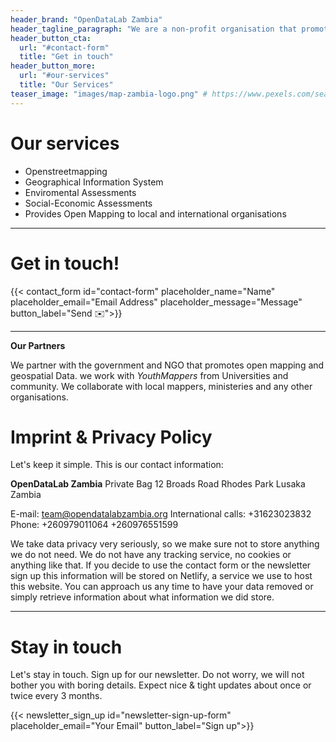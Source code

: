 ```yaml
---
header_brand: "OpenDataLab Zambia"
header_tagline_paragraph: "We are a non-profit organisation that promotes OpenStreetMap (OSM) and encourages the growth, development and distribution of free geospatial data."
header_button_cta:
  url: "#contact-form"
  title: "Get in touch"
header_button_more:
  url: "#our-services"
  title: "Our Services"
teaser_image: "images/map-zambia-logo.png" # https://www.pexels.com/search/product%20testing/
---
```


# Our services

- Openstreetmapping
- Geographical Information System
- Enviromental Assessments
- Social-Economic Assessments
- Provides Open Mapping to local and international organisations
---

# Get in touch!

{{< contact_form id="contact-form" placeholder_name="Name" placeholder_email="Email Address" placeholder_message="Message" button_label="Send ✉️">}}

---
**Our Partners**

We partner with the government and NGO that promotes open mapping and geospatial Data.
we work with *YouthMappers* from Universities and community.
We collaborate with local mappers, ministeries and any other organisations. 

# Imprint & Privacy Policy

Let's keep it simple. This is our contact information:

**OpenDataLab Zambia**
Private Bag
12 Broads Road
Rhodes Park
Lusaka
Zambia

E-mail: [team@opendatalabzambia.org](mailto:team@opendatalabzambia.org)
International calls: +31623023832
Phone: +260979011064 +260976551599

We take data privacy very seriously, so we make sure not to store anything we do not need. We do not have any tracking service, no cookies or anything like that. If you decide to use the contact form or the newsletter sign up this information will be stored on Netlify, a service we use to host this website. You can approach us any time to have your data removed or simply retrieve information about what information we did store.

---

# Stay in touch

Let's stay in touch. Sign up for our newsletter. Do not worry, we will not bother you with boring details. Expect nice & tight updates about once or twice every 3 months.

{{< newsletter_sign_up id="newsletter-sign-up-form" placeholder_email="Your Email" button_label="Sign up">}}
